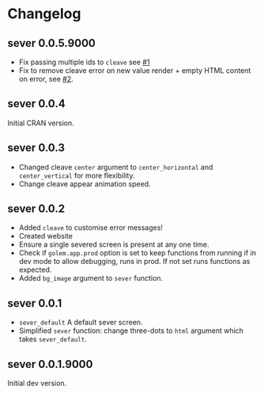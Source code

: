 # Changelog

## sever 0.0.5.9000

* Fix passing multiple ids to `cleave` see [#1](https://github.com/JohnCoene/sever/issues/1)
* Fix to remove cleave error on new value render + empty HTML content on error, see [#2](https://github.com/JohnCoene/sever/issues/2).

## sever 0.0.4

Initial CRAN version.

## sever 0.0.3

- Changed cleave `center` argument to `center_horizontal` and `center_vertical` for more flexibility.
- Change cleave appear animation speed.

## sever 0.0.2

- Added `cleave` to customise error messages!
- Created website
- Ensure a single severed screen is present at any one time.
- Check if `golem.app.prod` option is set to keep functions from running if in dev mode to allow debugging, runs in prod. If not set runs functions as expected.
- Added `bg_image` argument to `sever` function.

## sever 0.0.1

- `sever_default` A default sever screen.
- Simplified `sever` function: change three-dots to `html` argument which takes `sever_default`.

## sever 0.0.1.9000

Initial dev version.
